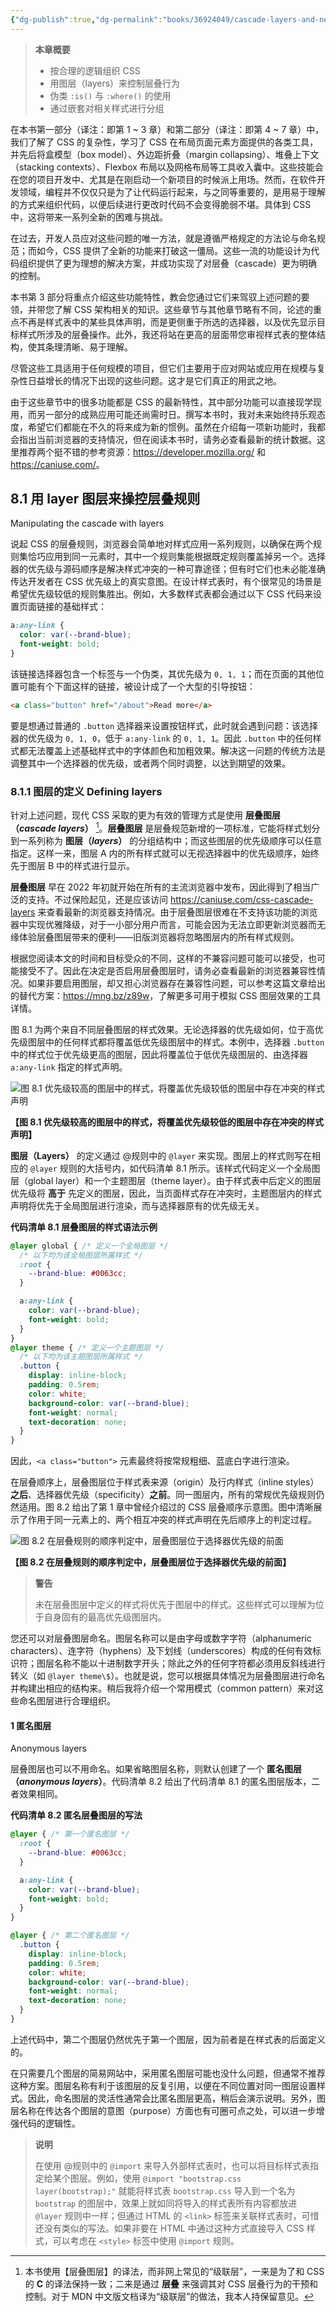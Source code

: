 ```yaml
---
{"dg-publish":true,"dg-permalink":"books/36924049/cascade-layers-and-nesting","permalink":"/books/36924049/cascade-layers-and-nesting/","title":"层叠图层及其嵌套","metatags":{"description":"","og:site_name":"DavonOs","og:title":"第八章 层叠图层及其嵌套","og:type":"article","og:url":"https://zuji.eu.org/books/36924049/cascade-layers-and-nesting","og:image":"https://images.manning.com/360/480/resize/book/f/235f14b-90f6-43b8-8abd-62bc945d1624/Grant-2ed-HI.png","og:image:width":"200","og:image:alt":"articlecover","og:locale":"zh_cn"},"tags":["program/css"],"dgShowInlineTitle":true}
---
```



> **本章概要**
>
> * 按合理的逻辑组织 CSS
> * 用图层（layers）来控制层叠行为
> * 伪类 `:is()` 与 `:where()` 的使用
> * 通过嵌套对相关样式进行分组

在本书第一部分（译注：即第 1 ~ 3 章）和第二部分（译注：即第 4 ~ 7 章）中，我们了解了 CSS 的复杂性，学习了 CSS 在布局页面元素方面提供的各类工具，并先后将盒模型（box model）、外边距折叠（margin collapsing）、堆叠上下文（stacking contexts）、Flexbox 布局以及网格布局等工具收入囊中。这些技能会在您的项目开发中、尤其是在刚启动一个新项目的时候派上用场。然而，在软件开发领域，编程并不仅仅只是为了让代码运行起来，与之同等重要的，是用易于理解的方式来组织代码，以便后续进行更改时代码不会变得脆弱不堪。具体到 CSS 中，这将带来一系列全新的困难与挑战。

在过去，开发人员应对这些问题的唯一方法，就是遵循严格规定的方法论与命名规范；而如今，CSS 提供了全新的功能来打破这一僵局。这些一流的功能设计为代码组织提供了更为理想的解决方案，并成功实现了对层叠（cascade）更为明确的控制。

本书第 3 部分将重点介绍这些功能特性，教会您通过它们来驾驭上述问题的要领，并带您了解 CSS 架构相关的知识。这些章节与其他章节略有不同，论述的重点不再是样式表中的某些具体声明，而是更侧重于所选的选择器，以及优先显示目标样式所涉及的层叠操作。此外，我还将站在更高的层面带您审视样式表的整体结构，使其条理清晰、易于理解。

尽管这些工具适用于任何规模的项目，但它们主要用于应对网站或应用在规模与复杂性日益增长的情况下出现的这些问题。这才是它们真正的用武之地。

由于这些章节中的很多功能都是 CSS 的最新特性，其中部分功能可以直接现学现用，而另一部分的成熟应用可能还尚需时日。撰写本书时，我对未来始终持乐观态度，希望它们都能在不久的将来成为新的惯例。虽然在介绍每一项新功能时，我都会指出当前浏览器的支持情况，但在阅读本书时，请务必查看最新的统计数据。这里推荐两个挺不错的参考资源：<https://developer.mozilla.org/> 和 <https://caniuse.com/>。

## 8.1 用 layer 图层来操控层叠规则
Manipulating the cascade with layers

说起 CSS 的层叠规则，浏览器会简单地对样式应用一系列规则，以确保在两个规则集恰巧应用到同一元素时，其中一个规则集能根据既定规则覆盖掉另一个。选择器的优先级与源码顺序是解决样式冲突的一种可靠途径；但有时它们也未必能准确传达开发者在 CSS 优先级上的真实意图。在设计样式表时，有个很常见的场景是希望优先级较低的规则集胜出。例如，大多数样式表都会通过以下 CSS 代码来设置页面链接的基础样式：

```css
a:any-link {
  color: var(--brand-blue);
  font-weight: bold;
}
```

该链接选择器包含一个标签与一个伪类，其优先级为 `0, 1, 1`；而在页面的其他位置可能有个下面这样的链接，被设计成了一个大型的引导按钮：

```html
<a class="button" href="/about">Read more</a>
```

要是想通过普通的 `.button` 选择器来设置按钮样式，此时就会遇到问题：该选择器的优先级为 `0, 1, 0`，低于 `a:any-link` 的 `0, 1, 1`。因此 `.button` 中的任何样式都无法覆盖上述基础样式中的字体颜色和加粗效果。解决这一问题的传统方法是调整其中一个选择器的优先级，或者两个同时调整，以达到期望的效果。

### 8.1.1 图层的定义 Defining layers

针对上述问题，现代 CSS 采取的更为有效的管理方式是使用 **层叠图层（*cascade layers*）** [^1]。**层叠图层** 是层叠规范新增的一项标准，它能将样式划分到一系列称为 **图层（*layers*）** 的分组结构中；而这些图层的优先级顺序可以任意指定。这样一来，图层 A 内的所有样式就可以无视选择器中的优先级顺序，始终先于图层 B 中的样式进行显示。

**层叠图层** 早在 2022 年初就开始在所有的主流浏览器中发布，因此得到了相当广泛的支持。不过保险起见，还是应该访问 <https://caniuse.com/css-cascade-layers> 来查看最新的浏览器支持情况。由于层叠图层很难在不支持该功能的浏览器中实现优雅降级，对于一小部分用户而言，可能会因为无法立即更新浏览器而无缘体验层叠图层带来的便利——旧版浏览器将忽略图层内的所有样式规则。

根据您阅读本文的时间和目标受众的不同，这样的不兼容问题可能可以接受，也可能接受不了。因此在决定是否启用层叠图层时，请务必查看最新的浏览器兼容性情况。如果非要启用图层，却又担心浏览器存在兼容性问题，可以参考这篇文章给出的替代方案：<https://mng.bz/z89w>，了解更多可用于模拟 CSS 图层效果的工具详情。

图 8.1 为两个来自不同层叠图层的样式效果。无论选择器的优先级如何，位于高优先级图层中的任何样式都将覆盖低优先级图层中的样式。本例中，选择器 `.button` 中的样式位于优先级更高的图层，因此将覆盖位于低优先级图层的、由选择器 `a:any-link` 指定的样式声明。

![图 8.1 优先级较高的图层中的样式，将覆盖优先级较低的图层中存在冲突的样式声明](https://i-blog.csdnimg.cn/direct/e202ee2b63ba4efaa31812aa633641e3.png#pic_center)

**【图 8.1 优先级较高的图层中的样式，将覆盖优先级较低的图层中存在冲突的样式声明】**

**图层（Layers）** 的定义通过 @规则中的 `@layer` 来实现。图层上的样式则写在相应的 `@layer` 规则的大括号内，如代码清单 8.1 所示。该样式代码定义一个全局图层（global layer）和一个主题图层（theme layer）。由于样式表中后定义的图层优先级将 **高于** 先定义的图层，因此，当页面样式存在冲突时，主题图层内的样式声明将优先于全局图层进行渲染，而与选择器原有的优先级无关。

**代码清单 8.1 层叠图层的样式语法示例**

```css
@layer global { /* 定义一个全局图层 */
  /* 以下均为该全局图层所属样式 */
  :root {
    --brand-blue: #0063cc;
  }

  a:any-link {
    color: var(--brand-blue);
    font-weight: bold;
  }
}
@layer theme { /* 定义一个主题图层 */
  /* 以下均为该主题图层所属样式 */
  .button {
    display: inline-block;
    padding: 0.5rem;
    color: white;
    background-color: var(--brand-blue);
    font-weight: normal;
    text-decoration: none;
  }
}
```

因此，`<a class="button">` 元素最终将按常规粗细、蓝底白字进行渲染。

在层叠顺序上，层叠图层位于样式表来源（origin）及行内样式（inline styles）**之后**、选择器优先级（specificity）**之前**。同一图层内，所有的常规优先级规则仍然适用。图 8.2 给出了第 1 章中曾经介绍过的 CSS 层叠顺序示意图。图中清晰展示了作用于同一元素上的、两个相互冲突的样式声明在先后顺序上的判定过程。

![图 8.2 在层叠规则的顺序判定中，层叠图层位于选择器优先级的前面](https://i-blog.csdnimg.cn/direct/699c55a3dc46457faec620131eee9311.png#pic_center)

**【图 8.2 在层叠规则的顺序判定中，层叠图层位于选择器优先级的前面】**

> **警告**
>
> 未在层叠图层中定义的样式将优先于图层中的样式。这些样式可以理解为位于自身固有的最高优先级图层内。

您还可以对层叠图层命名。图层名称可以是由字母或数字字符（alphanumeric characters）、连字符（hyphens）及下划线（underscores）构成的任何有效标识符；图层名称不能以十进制数字开头；除此之外的任何字符都必须用反斜线进行转义（如 `@layer theme\$`）。也就是说，您可以根据具体情况为层叠图层进行命名并构建出相应的结构来。稍后我将介绍一个常用模式（common pattern）来对这些命名图层进行合理组织。

#### 1 匿名图层
Anonymous layers

层叠图层也可以不用命名。如果省略图层名称，则默认创建了一个 **匿名图层（*anonymous layers*）**。代码清单 8.2 给出了代码清单 8.1 的匿名图层版本，二者效果相同。

**代码清单 8.2 匿名层叠图层的写法**

```css
@layer { /* 第一个匿名图层 */
  :root {
    --brand-blue: #0063cc;
  }

  a:any-link {
    color: var(--brand-blue);
    font-weight: bold;
  }
}

@layer { /* 第二个匿名图层 */
  .button {
    display: inline-block;
    padding: 0.5rem;
    color: white;
    background-color: var(--brand-blue);
    font-weight: normal;
    text-decoration: none;
  }
}
```

上述代码中，第二个图层仍然优先于第一个图层，因为前者是在样式表的后面定义的。

在只需要几个图层的简易网站中，采用匿名图层可能也没什么问题，但通常不推荐这种方案。图层名称有利于该图层的反复引用，以便在不同位置对同一图层设置样式。因此，命名图层的灵活性通常会比匿名图层更高，稍后会演示说明。另外，图层名称在传达各个图层的意图（purpose）方面也有可圈可点之处，可以进一步增强代码的逻辑性。

> **说明**
>
> 在使用 @规则中的 `@import` 来导入外部样式表时，也可以将目标样式表指定给某个图层。例如，使用 `@import "bootstrap.css layer(bootstrap);"` 就能将样式表 `bootstrap.css` 导入到一个名为 `bootstrap` 的图层中，效果上就如同将导入的样式表所有内容都放进 `@layer` 规则中一样；但通过 HTML 的 `<link>` 标签来关联样式表时，可惜还没有类似的写法。如果非要在 HTML 中通过这种方式直接导入 CSS 样式，可以考虑在 `<style>` 标签中使用 `@import` 规则。

[^1]:本书使用【层叠图层】的译法，而非网上常见的“级联层”，一来是为了和 CSS 的 **C** 的译法保持一致；二来是通过 **层叠** 来强调其对 CSS 层叠行为的干预和控制。对于 MDN 中文版文档译为“级联层”的做法，我本人持保留意见。